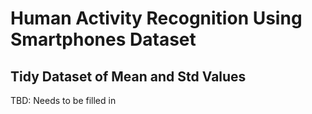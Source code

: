 # Human Activity Recognition Using Smartphones Dataset

## Tidy Dataset of Mean and Std Values

TBD: Needs to be filled in
